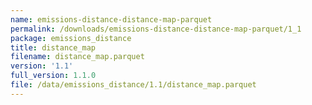 ```yaml
---
name: emissions-distance-distance-map-parquet
permalink: /downloads/emissions-distance-distance-map-parquet/1_1
package: emissions_distance
title: distance_map
filename: distance_map.parquet
version: '1.1'
full_version: 1.1.0
file: /data/emissions_distance/1.1/distance_map.parquet
---
```

